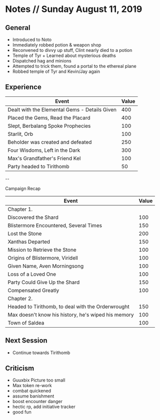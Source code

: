 # Notes // Sunday August 11, 2019

## General

* Introduced to Noto
* Immediately robbed potion & weapon shop
* Reconvened to divvy up stuff, Clint nearly died to a potion
* Temple of Tyr + Learned about mysterious deaths
* Dispatched hag and minions
* Attempted to trick them, found a portal to the ethereal plane
* Robbed temple of Tyr and Kevin/Jay again

## Experience

|Event|Value|
|--|--|
|Dealt with the Elemental Gems - Details Given|400|
|Placed the Gems, Read the Placard|400|
|Slept, Berbalang Spoke Prophecies|100|
|Starlit, Orb|100|
|Beholder was created and defeated|250|
|Four Wisdoms, Left in the Dark|300|
|Max's Grandfather's Friend Kel|100|
|Party headed to Tirithomb|50|

--

Campaign Recap

|Event|Value|
|--|--|
|Chapter 1.||
|Discovered the Shard|100|
|Blistermore Encountered, Several Times|150|
|Lost the Stone|200|
|Xanthas Departed|150| # Vul'khan Cursed
|Mission to Retrieve the Stone|100|
|Origins of Blistermore, Viridell|100|
|Given Name, Aven Morningsong|100|
|Loss of a Loved One|100|
|Party Could Give Up the Shard|150|
|Compensated Greatly|100|
|Chapter 2.||
|Headed to Tirithomb, to deal with the Orderwrought|150|
|Max doesn't know his history, he's wiped his memory|100|
|Town of Saldea|100|

## Next Session

* Continue towards Tirithomb

## Criticism

* Guuxbix Picture too small
* Max token re-work
* combat quickened
* assume banishment
* boost encounter danger
* hectic rp, add initiative tracker
* good fun
